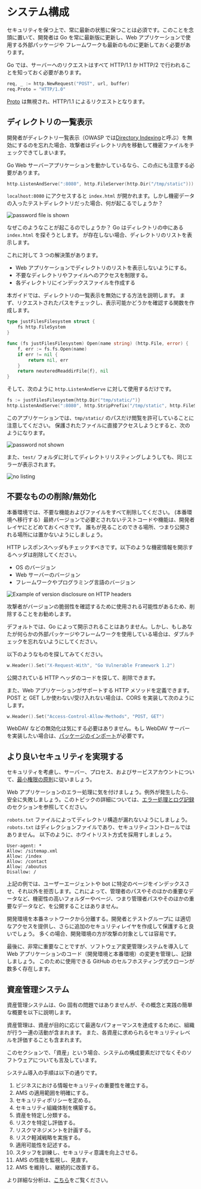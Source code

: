 システム構成
====================

セキュリティを保つ上で、常に最新の状態に保つことは必須です。このことを念頭に置いて、開発者は Go を常に最新版に更新し、Web アプリケーションで使用する外部パッケージや
フレームワークも最新のものに更新しておく必要があります。

Go では、サーバーへのリクエストはすべて HTTP/1.1 か HTTP/2 で行われることを知っておく必要があります。

```go
req, _ := http.NewRequest("POST", url, buffer)
req.Proto = "HTTP/1.0"
```

[Proto][3] は無視され、HTTP/1.1 によるリクエストとなります。

## ディレクトリの一覧表示

開発者がディレクトリ一覧表示（OWASP では[Directory Indexing][4]と呼ぶ）を無効にするのを忘れた場合、攻撃者はディレクトリ内を移動して機密ファイルをチェックできてしまいます。

Go Web サーバーアプリケーションを動かしているなら、この点にも注意する必要があります。

```go
http.ListenAndServe(":8080", http.FileServer(http.Dir("/tmp/static")))
```

`localhost:8080` にアクセスすると `index.html` が開かれます。しかし機密データの入ったテストディレクトリだった場合、何が起こるでしょうか？

![password file is shown](files/index_file.png)

なぜこのようなことが起こるのでしょうか？
Go はディレクトリの中にある `index.html` を探そうとします。
が存在しない場合、ディレクトリのリストを表示します。

これに対して 3 つの解決策があります。

* Web アプリケーションでディレクトリのリストを表示しないようにする。
* 不要なディレクトリやファイルへのアクセスを制限する。
* 各ディレクトリにインデックスファイルを作成する

本ガイドでは、ディレクトリの一覧表示を無効にする方法を説明します。
まず、リクエストされたパスをチェックし、表示可能かどうかを確認する関数を作成します。

```go
type justFilesFilesystem struct {
    fs http.FileSystem
}

func (fs justFilesFilesystem) Open(name string) (http.File, error) {
    f, err := fs.fs.Open(name)
    if err != nil {
        return nil, err
    }
    return neuteredReaddirFile{f}, nil
}
```

そして、次のように `http.ListenAndServe` に対して使用するだけです。

```go
fs := justFilesFilesystem{http.Dir("tmp/static/")}
http.ListenAndServe(":8080", http.StripPrefix("/tmp/static", http.FileServer(fs)))
```

このアプリケーションでは、`tmp/static/` のパスだけ閲覧を許可していることに注意してください。
保護されたファイルに直接アクセスしようとすると、次のようになります。

![password not shown](files/safe.png)

また、`test/` フォルダに対してディレクトリリスティングしようしても、同じエラーが表示されます。

![no listing](files/safe2.png)

## 不要なものの削除/無効化

本番環境では、不要な機能およびファイルをすべて削除してください。
(本番環境へ移行する）最終バージョンで必要とされないテストコードや機能は、開発者レイヤにとどめておくべきです。
誰もが見ることのできる場所、つまり公開される場所には置かないようにしましょう。

HTTP レスポンスヘッダもチェックすべきです。以下のような機密情報を開示するヘッダは削除してください。

* OS のバージョン
* Web サーバーのバージョン
* フレームワークやプログラミング言語のバージョン

![Example of version disclosure on HTTP headers](files/headers_set_versions.jpg)

攻撃者がバージョンの脆弱性を確認するために使用される可能性があるため、削除することをお勧めします。

デフォルトでは、Go によって開示されることはありません。しかし、もしあなたが何らかの外部パッケージやフレームワークを使用している場合は、ダブルチェックを忘れないようにしてください。

以下のようなものを探してみてください。

```go
w.Header().Set("X-Request-With", "Go Vulnerable Framework 1.2")
```

公開されている HTTP ヘッダのコードを探して、削除できます。

また、Web アプリケーションがサポートする HTTP メソッドを定義できます。
POST と GET しか使わない/受け入れない場合は、CORS を実装して次のようにします。

```go
w.Header().Set("Access-Control-Allow-Methods", "POST, GET")
```

WebDAV などの無効化は気にする必要はありません。もし WebDAV サーバーを実装したい場合は、[パッケージのインポート][2]が必要です。

## より良いセキュリティを実現する

セキュリティを考慮し、サーバー、プロセス、およびサービスアカウントについて、[最小権限の原則][1]に従いましょう。

Web アプリケーションのエラー処理に気を付けましょう。例外が発生したら、安全に失敗しましょう。このトピックの詳細については、[エラー処理とログ記録][5]のセクションを参照してください。


`robots.txt` ファイルによってディレクトリ構造が漏れないようにしましょう。
`robots.txt` はディレクションファイルであり、セキュリティコントロールではありません。
以下のように、ホワイトリスト方式を採用すしましょう。

```
User-agent: *
Allow: /sitemap.xml
Allow: /index
Allow: /contact
Allow: /aboutus
Disallow: /
```

上記の例では、ユーザーエージェントや bot に特定のページをインデックスさせ、それ以外を拒否します。これによって、管理者のパスやそのほかの重要なデータなど、機密性の高いフォルダーやページ、つまり管理者パスやそのほかの重要なデータなど、を公開することはありません。

開発環境を本番ネットワークから分離する。開発者とテストグループに
は適切なアクセスを提供し、さらに追加のセキュリティレイヤを作成して保護すると良いでしょう。
多くの場合、開発環境の方が攻撃の対象としては容易です。

最後に、非常に重要なことですが、ソフトウェア変更管理システムを導入して
Web アプリケーションのコード（開発環境と本番環境）の変更を管理し、記録しましょう。
このために使用できる GitHub のセルフホスティング式クローンが数多く存在します。

## 資産管理システム

資産管理システムは、Go 固有の問題ではありませんが、その概念と実践の簡単な概要を以下に説明します。

資産管理は、資産が目的に応じて最適なパフォーマンスを達成するために、組織が行う一連の活動が含まれます。
また、各資産に求められるセキュリティレベルを評価することも含まれます。

このセクションで、「資産」という場合、システムの構成要素だけでなくそのソフトウェアについても言及しています。

システム導入の手順は以下の通りです。

1. ビジネスにおける情報セキュリティの重要性を確立する。
2. AMS の適用範囲を明確にする。
3. セキュリティポリシーを定める。
4. セキュリティ組織体制を構築する。
5. 資産を特定し分類する。
6. リスクを特定し評価する。
7. リスクマネジメントを計画する。
8. リスク軽減戦略を実施する。
9. 適用可能性を記述する。
10. スタッフを訓練し、セキュリティ意識を向上させる。
11. AMS の性能を監視し、見直す。
12. AMS を維持し、継続的に改善する。

より詳細な分析は、[こちら][5]をご覧ください。

[1]: https://www.owasp.org/index.php/Least_privilege
[2]: https://godoc.org/golang.org/x/net/webdav
[3]: https://golang.org/pkg/net/http/#Request
[4]: https://www.owasp.org/index.php/OWASP_Periodic_Table_of_Vulnerabilities_-_Directory_Indexing
[5]: https://www.giac.org/paper/gsec/2693/implementation-methodology-information-security-management-system-to-comply-bs-7799-requi/104600
